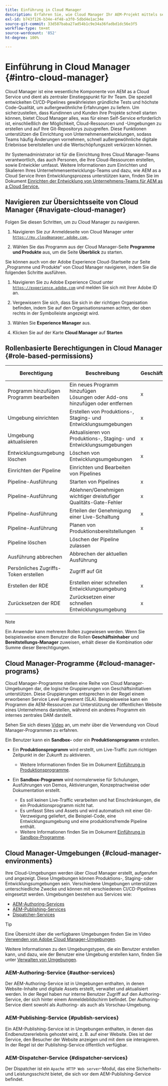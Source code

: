 ```yaml
---
title: Einführung in Cloud Manager
description: Erfahren Sie, wie Cloud Manager Ihr AEM-Projekt mittels seiner Programme, Umgebungen und Pipelines unterstützt.
exl-id: b743f126-b34e-4f48-a3f0-5dbd4e1ac34e
source-git-commit: 33d587baba27ad54b1c9e34a36fadbd1dc56e3f5
workflow-type: tm+mt
source-wordcount: '852'
ht-degree: 100%

---
```


# Einführung in Cloud Manager {#intro-cloud-manager}

Cloud Manager ist eine wesentliche Komponente von AEM as a Cloud Service und dient als zentraler Einstiegspunkt für Ihr Team. Die speziell entwickelten CI/CD-Pipelines gewährleisten gründliche Tests und höchste Code-Qualität, um außergewöhnliche Erfahrungen zu liefern. Um sicherzustellen, dass Kundinnen und Kunden ihre Projekte schnell starten können, bietet Cloud Manager alles, was für einen Self-Service erforderlich ist, einschließlich der Möglichkeit, Cloud-Ressourcen und -Umgebungen zu erstellen und auf Ihre Git-Repositorys zuzugreifen. Diese Funktionen unterstützen die Einrichtung von Unternehmensentwicklungen, sodass Teams häufig Änderungen vornehmen, schnell außergewöhnliche digitale Erlebnisse bereitstellen und die Wertschöpfungszeit verkürzen können.

Ihr Systemadministrator ist für die Einrichtung Ihres Cloud Manager-Teams verantwortlich, das auch Personen, die Ihre Cloud-Ressourcen erstellen, sowie Entwickler umfasst. Weitere Informationen zum Einrichten und Skalieren Ihres Unternehmensentwicklungs-Teams und dazu, wie AEM as a Cloud Service Ihren Entwicklungsprozess unterstützen kann, finden Sie im Dokument [Einrichten der Entwicklung von Unternehmens-Teams für AEM as a Cloud Service.](/help/implementing/cloud-manager/managing-code/enterprise-team-dev-setup.md)

## Navigieren zur Übersichtsseite von Cloud Manager {#navigate-cloud-manager}

Folgen Sie diesen Schritten, um zu Cloud Manager zu navigieren.

1. Navigieren Sie zur Anmeldeseite von Cloud Manager unter [`https://my.cloudmanager.adobe.com`.](https://my.cloudmanager.adobe.com/).

1. Wählen Sie das Programm aus der Cloud Manager-Seite **Programme und Produkte** aus, um die Seite **Überblick** zu starten.

Sie können auch von der Adobe Experience Cloud-Startseite zur Seite „Programme und Produkte“ von Cloud Manager navigieren, indem Sie die folgenden Schritte ausführen.

1. Navigieren Sie zu Adobe Experience Cloud unter [`https://experience.adobe.com`](https://experience.adobe.com) und melden Sie sich mit Ihrer Adobe ID an.

1. Vergewissern Sie sich, dass Sie sich in der richtigen Organisation befinden, indem Sie auf den Organisationsnamen achten, der oben rechts in der Symbolleiste angezeigt wird.

1. Wählen Sie **Experience Manager** aus.

1. Klicken Sie auf der Karte **Cloud Manager** auf **Starten**

## Rollenbasierte Berechtigungen in Cloud Manager {#role-based-permissions}

| Berechtigung | Beschreibung | Geschäftsinhaber | Implementierungs-Manager | Programm-Manager | Entwickler |
|--- |--- |--- |--- |--- |--- |
| Programm hinzufügen<br>Programm bearbeiten | Ein neues Programm hinzufügen<br>Lösungen oder Add-ons hinzufügen oder entfernen | x |  |  |  |
| Umgebung einrichten | Erstellen von Produktions-, Staging- und Entwicklungsumgebungen | x | x |  |  |
| Umgebung aktualisieren | Aktualisieren von Produktions-, Staging- und Entwicklungsumgebungen | x | x |  |  |
| Entwicklungsumgebung löschen | Löschen von Entwicklungsumgebungen | x | x |  |  |
| Einrichten der Pipeline | Einrichten und Bearbeiten von Pipelines |  | x |  |  |
| Pipeline-Ausführung | Starten von Pipelines | x | x |  |  |
| Pipeline-Ausführung | Ablehnen/Genehmigen wichtiger dreistufiger Qualitäts-Gate-Fehler | x | x | x |  |
| Pipeline-Ausführung | Erteilen der Genehmigung einer Live-Schaltung | x | x | x |  |
| Pipeline-Ausführung | Planen von Produktionsbereitstellungen | x | x | x |  |
| Pipeline löschen | Löschen der Pipeline zulassen |  | x |  |  |
| Ausführung abbrechen | Abbrechen der aktuellen Ausführung |  | x |  |  |
| Persönliches Zugriffs-Token erstellen | Zugriff auf Git |  | x |  | x |
| Erstellen der RDE | Erstellen einer schnellen Entwicklungsumgebung | x |  |  | x |
| Zurücksetzen der RDE | Zurücksetzen einer schnellen Entwicklungsumgebung | x |  |  | x |

>[!NOTE]
>
>Ein Anwender kann mehreren Rollen zugewiesen werden. Wenn Sie beispielsweise einem Benutzer die Rollen **Geschäftsinhaber** und **Bereitstellungs-Manager** zuweisen, erhält dieser die Kombination oder Summe dieser Berechtigungen.

## Cloud Manager-Programme {#cloud-manager-programs}

Cloud Manager-Programme stellen eine Reihe von Cloud Manager-Umgebungen dar, die logische Gruppierungen von Geschäftsinitiativen unterstützen. Diese Gruppierungen entsprechen in der Regel einem erworbenen Service Level Agreement (SLA). Beispielsweise kann ein Programm die AEM-Ressourcen zur Unterstützung der öffentlichen Website eines Unternehmens darstellen, während ein anderes Programm ein internes zentrales DAM darstellt.


Sehen Sie sich dieses [Video](https://experienceleague.adobe.com/docs/experience-manager-learn/cloud-service/cloud-manager/programs.html?lang=de) an, um mehr über die Verwendung von Cloud Manager-Programmen zu erfahren.

Ein Benutzer kann ein **Sandbox-** oder ein **Produktionsprogramm** erstellen.

* Ein **Produktionsprogramm** wird erstellt, um Live-Traffic zum richtigen Zeitpunkt in der Zukunft zu aktivieren.
   * Weitere Informationen finden Sie im Dokument [Einführung in Produktionsprogramme](/help/implementing/cloud-manager/getting-access-to-aem-in-cloud/introduction-production-programs.md).

* Ein **Sandbox-Programm** wird normalerweise für Schulungen, Ausführungen von Demos, Aktivierungen, Konzeptnachweise oder Dokumentation erstellt.
   * Es soll keinen Live-Traffic verarbeiten und hat Einschränkungen, die ein Produktionsprogramm nicht hat.
   * Es umfasst Sites und Assets und wird automatisch mit einer Git-Verzweigung geliefert, die Beispiel-Code, eine Entwicklungsumgebung und eine produktionsfremde Pipeline enthält.
   * Weitere Informationen finden Sie im Dokument [Einführung in Sandbox-Programme](/help/implementing/cloud-manager/getting-access-to-aem-in-cloud/introduction-sandbox-programs.md).

## Cloud Manager-Umgebungen {#cloud-manager-environments}

Ihre Cloud-Umgebungen werden über Cloud Manager erstellt, aufgerufen und angezeigt. Diese Umgebungen können Produktions-, Staging- oder Entwicklungsumgebungen sein. Verschiedene Umgebungen unterstützen unterschiedliche Zwecke und können mit verschiedenen CI/CD-Pipelines eingesetzt werden. Umgebungen bestehen aus Services wie:

* [AEM-Authoring-Services](#author-services)
* [AEM-Publishing-Services](#publish-services)
* [Dispatcher-Services](#dispatcher-services)

>[!TIP]
>
> Eine Übersicht über die verfügbaren Umgebungen finden Sie im Video [Verwenden von Adobe Cloud Manager-Umgebungen](https://experienceleague.adobe.com/docs/experience-manager-learn/cloud-service/cloud-manager/environments.html?lang=de).
>
>Weitere Informationen zu den Umgebungstypen, die ein Benutzer erstellen kann, und dazu, wie der Benutzer eine Umgebung erstellen kann, finden Sie unter [Verwalten von Umgebungen](/help/implementing/cloud-manager/manage-environments.md).

### AEM-Authoring-Service {#author-services}

Der AEM-Authoring-Service ist in Umgebungen enthalten, in denen Website-Inhalte und digitale Assets erstellt, verwaltet und aktualisiert werden. In der Regel haben nur interne Benutzer Zugriff auf den Authoring-Service, der sich hinter einem Anmeldebildschirm befindet. Der Authoring-Service dient sowohl als Authoring- als auch als Vorschau-Umgebung.

### AEM-Publishing-Service {#publish-services}

Ein AEM-Publishing-Service ist in Umgebungen enthalten, in denen das Endbenutzererlebnis gehostet wird, z. B. auf einer Website. Dies ist der Service, den Besucher der Website anzeigen und mit dem sie interagieren. In der Regel ist der Publishing-Service öffentlich verfügbar.

### AEM-Dispatcher-Service {#dispatcher-services}

Der Dispatcher ist ein `Apache HTTP Web server`-Modul, das eine Sicherheits- und Leistungsschicht bietet, die sich vor dem AEM-Publishing-Service befindet.
